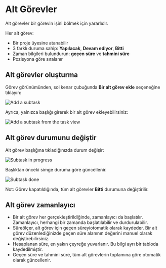 Alt Görevler
========

Alt görevler bir görevin işini bölmek için yararlıdır.

Her alt görev:

- Bir proje üyesine atanabilir
- 3 farklı duruma sahip: **Yapılacak**, **Devam ediyor**, **Bitti**
- Zaman bilgileri bulundurun: **geçen süre** ve **tahmini süre**
- Pozisyona göre sıralanır

Alt görevler oluşturma
-----------------

Görev görünümünden, sol kenar çubuğunda **Bir alt görev ekle** seçeneğine tıklayın:

![Add a subtask](screenshots/add-subtask.png)

Ayrıca, yalnızca başlığı girerek bir alt görev ekleyebilirsiniz:

![Add a subtask from the task view](screenshots/add-subtask-shortcut.png)

Alt görev durumunu değiştir
---------------------

Alt görev başlığına tıkladığınızda durum değişir:

![Subtask in progress](screenshots/subtask-status-inprogress.png)

Başlıktan önceki simge duruma göre güncellenir.

![Subtask done](screenshots/subtask-status-done.png)

Not: Görev kapatıldığında, tüm alt görevler **Bitti** durumuna değiştirilir.

Alt görev zamanlayıcı
-------------

- Bir alt görev her gerçekleştirildiğinde, zamanlayıcı da başlatılır. Zamanlayıcı, herhangi bir zamanda başlatılabilir ve durdurulabilir.
- Süreölçer, alt görev için geçen süreyiotomatik olarak kaydeder. Bir alt görev düzenlediğinizde geçen süre alanının değerini manuel olarak değiştirebilirsiniz.
- Hesaplanan süre, en yakın çeyreğe yuvarlanır. Bu bilgi ayrı bir tabloda kaydedilmiştir.
- Geçen süre ve tahmini süre, tüm alt görevlerin toplamına göre otomatik olarak güncellenir.

